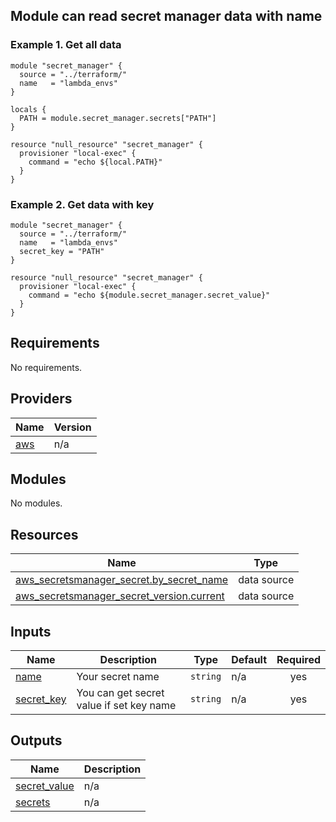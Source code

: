 ## Module can read secret manager data with name

### Example 1. Get all data
```
module "secret_manager" {
  source = "../terraform/"
  name   = "lambda_envs"
}

locals {
  PATH = module.secret_manager.secrets["PATH"]
}

resource "null_resource" "secret_manager" {
  provisioner "local-exec" {
    command = "echo ${local.PATH}"
  }
}
```

### Example 2. Get data with key

```
module "secret_manager" {
  source = "../terraform/"
  name   = "lambda_envs"
  secret_key = "PATH"
}

resource "null_resource" "secret_manager" {
  provisioner "local-exec" {
    command = "echo ${module.secret_manager.secret_value}"
  }
}
```
<!-- BEGIN_TF_DOCS -->
## Requirements

No requirements.

## Providers

| Name | Version |
|------|---------|
| <a name="provider_aws"></a> [aws](#provider\_aws) | n/a |

## Modules

No modules.

## Resources

| Name | Type |
|------|------|
| [aws_secretsmanager_secret.by_secret_name](https://registry.terraform.io/providers/hashicorp/aws/latest/docs/data-sources/secretsmanager_secret) | data source |
| [aws_secretsmanager_secret_version.current](https://registry.terraform.io/providers/hashicorp/aws/latest/docs/data-sources/secretsmanager_secret_version) | data source |

## Inputs

| Name | Description | Type | Default | Required |
|------|-------------|------|---------|:--------:|
| <a name="input_name"></a> [name](#input\_name) | Your secret name | `string` | n/a | yes |
| <a name="input_secret_key"></a> [secret\_key](#input\_secret\_key) | You can get secret value if set key name | `string` | n/a | yes |

## Outputs

| Name | Description |
|------|-------------|
| <a name="output_secret_value"></a> [secret\_value](#output\_secret\_value) | n/a |
| <a name="output_secrets"></a> [secrets](#output\_secrets) | n/a |
<!-- END_TF_DOCS -->